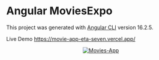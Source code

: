 # Angular MoviesExpo

This project was generated with [Angular CLI](https://github.com/angular/angular-cli) version 16.2.5.

Live Demo https://movie-app-eta-seven.vercel.app/

<p align="center">
    <a href="https://movie-app-eta-seven.vercel.app/">
        <img src="https://github.com/abidakram01/Movie-App/src/assets/img/screencapture-movie-app-eta-seven-vercel-app-2023-10-18-04_37_45.png" alt="Movies-App" />
    </a>
</p>

